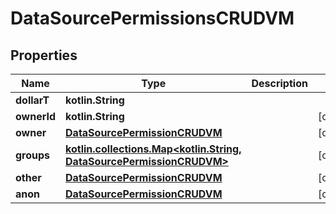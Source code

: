 
# DataSourcePermissionsCRUDVM

## Properties
Name | Type | Description | Notes
------------ | ------------- | ------------- | -------------
**dollarT** | **kotlin.String** |  | 
**ownerId** | **kotlin.String** |  |  [optional]
**owner** | [**DataSourcePermissionCRUDVM**](DataSourcePermissionCRUDVM.md) |  |  [optional]
**groups** | [**kotlin.collections.Map&lt;kotlin.String, DataSourcePermissionCRUDVM&gt;**](DataSourcePermissionCRUDVM.md) |  |  [optional]
**other** | [**DataSourcePermissionCRUDVM**](DataSourcePermissionCRUDVM.md) |  |  [optional]
**anon** | [**DataSourcePermissionCRUDVM**](DataSourcePermissionCRUDVM.md) |  |  [optional]



